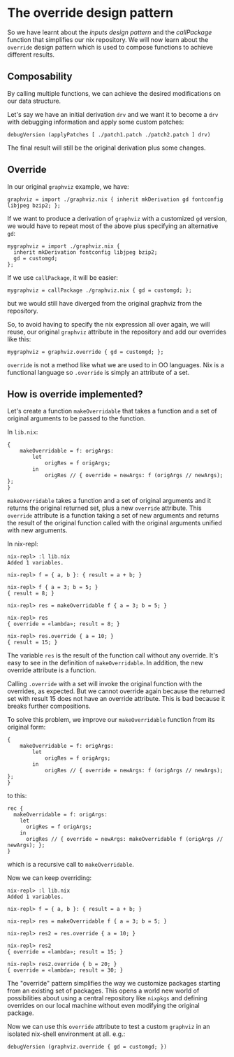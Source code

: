 # The override design pattern

So we have learnt about the *inputs design pattern* and the *callPackage* function that simplifies our nix repository. We will now learn about the `override` design pattern which is used to compose functions to achieve different results.

## Composability

By calling multiple functions, we can achieve the desired modifications on our data structure.

Let's say we have an initial derivation `drv` and we want it to become a `drv` with debugging information and apply some custom patches:

```
debugVersion (applyPatches [ ./patch1.patch ./patch2.patch ] drv)
```

The final result will still be the original derivation plus some changes.

## Override

In our original `graphviz` example, we have:

```
graphviz = import ./graphviz.nix { inherit mkDerivation gd fontconfig libjpeg bzip2; };
```

If we want to produce a derivation of `graphviz` with a customized `gd` version, we would have to repeat most of the above plus specifying an alternative `gd`:

```
mygraphviz = import ./graphviz.nix {
  inherit mkDerivation fontconfig libjpeg bzip2;
  gd = customgd;
};
```

If we use `callPackage`, it will be easier:

```
mygraphviz = callPackage ./graphviz.nix { gd = customgd; };
```

but we would still have diverged from the original graphviz from the repository.

So, to avoid having to specify the nix expression all over again, we will reuse, our original `graphviz` attribute in the repository and add our overrides like this:

```
mygraphviz = graphviz.override { gd = customgd; };
```

`override` is not a method like what we are used to in OO languages.  Nix is a functional language so `.override` is simply an attribute of a set.

## How is override implemented?

Let's create a function `makeOverridable` that takes a function and a set of original arguments to be passed to the function.

In `lib.nix`:

```
{
    makeOverridable = f: origArgs:
        let
            origRes = f origArgs;
        in
            origRes // { override = newArgs: f (origArgs // newArgs); };
}
```

`makeOverridable` takes a function and a set of original arguments and it returns the original returned set, plus a new `override` attribute.  This `override` attribute is a function taking a set of new arguments and returns the result of the original function called with the original arguments unified with new arguments.

In nix-repl:

```
nix-repl> :l lib.nix
Added 1 variables.

nix-repl> f = { a, b }: { result = a + b; }

nix-repl> f { a = 3; b = 5; }
{ result = 8; }

nix-repl> res = makeOverridable f { a = 3; b = 5; }

nix-repl> res
{ override = «lambda»; result = 8; }

nix-repl> res.override { a = 10; }
{ result = 15; }
```

The variable `res` is the result of the function call without any override. It's easy to see in the definition of `makeOverridable`. In addition, the new override attribute is a function.

Calling `.override` with a set will invoke the original function with the overrides, as expected. But we cannot override again because the returned set with result 15 does not have an override attribute.  This is bad because it breaks further compositions.

To solve this problem, we improve our `makeOverridable` function from its original form:

```
{
    makeOverridable = f: origArgs:
        let
            origRes = f origArgs;
        in
            origRes // { override = newArgs: f (origArgs // newArgs); };
}
```

to this:


```
rec {
  makeOverridable = f: origArgs:
    let
      origRes = f origArgs;
    in
      origRes // { override = newArgs: makeOverridable f (origArgs // newArgs); };
}
```

which is a recursive call to `makeOverridable`.

Now we can keep overriding:

```
nix-repl> :l lib.nix
Added 1 variables.

nix-repl> f = { a, b }: { result = a + b; }

nix-repl> res = makeOverridable f { a = 3; b = 5; }

nix-repl> res2 = res.override { a = 10; }

nix-repl> res2
{ override = «lambda»; result = 15; }

nix-repl> res2.override { b = 20; }
{ override = «lambda»; result = 30; }
```

The "override" pattern simplifies the way we customize packages starting from an existing set of packages.  This opens a world new world of possibilities about using a central repository like `nixpkgs` and defining overrides on our local machine without even modifying the original package.

Now we can use this `override` attribute to test a custom `graphviz` in an isolated nix-shell environment at all.  e.g.:

```
debugVersion (graphviz.override { gd = customgd; })
```
